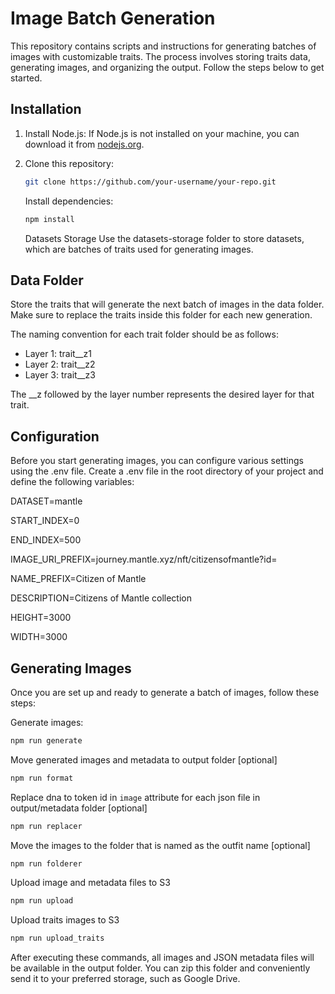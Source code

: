 # Image Batch Generation

This repository contains scripts and instructions for generating batches of images with customizable traits. The process involves storing traits data, generating images, and organizing the output. Follow the steps below to get started.

## Installation

1. Install Node.js:
   If Node.js is not installed on your machine, you can download it from [nodejs.org](https://nodejs.org/).

2. Clone this repository:

   ```sh
   git clone https://github.com/your-username/your-repo.git
   ```

   Install dependencies:

   ```sh
   npm install
   ```

   Datasets Storage
   Use the datasets-storage folder to store datasets, which are batches of traits used for generating images.

## Data Folder

Store the traits that will generate the next batch of images in the data folder. Make sure to replace the traits inside this folder for each new generation.

The naming convention for each trait folder should be as follows:

- Layer 1: trait\_\_z1
- Layer 2: trait\_\_z2
- Layer 3: trait\_\_z3

The \_\_z followed by the layer number represents the desired layer for that trait.

## Configuration

Before you start generating images, you can configure various settings using the .env file. Create a .env file in the root directory of your project and define the following variables:

DATASET=mantle

START_INDEX=0

END_INDEX=500

IMAGE_URI_PREFIX=journey.mantle.xyz/nft/citizensofmantle?id=

NAME_PREFIX=Citizen of Mantle

DESCRIPTION=Citizens of Mantle collection

HEIGHT=3000

WIDTH=3000

## Generating Images

Once you are set up and ready to generate a batch of images, follow these steps:

Generate images:

```sh
npm run generate
```

Move generated images and metadata to output folder [optional]

```sh
npm run format
```

Replace dna to token id in `image` attribute for each json file in output/metadata folder [optional]

```sh
npm run replacer
```

Move the images to the folder that is named as the outfit name [optional]

```sh
npm run folderer
```

Upload image and metadata files to S3

```sh
npm run upload
```

Upload traits images to S3

```sh
npm run upload_traits
```

After executing these commands, all images and JSON metadata files will be available in the output folder. You can zip this folder and conveniently send it to your preferred storage, such as Google Drive.

